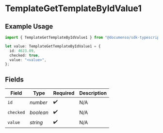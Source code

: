 # TemplateGetTemplateByIdValue1

## Example Usage

```typescript
import { TemplateGetTemplateByIdValue1 } from "@documenso/sdk-typescript/models/operations";

let value: TemplateGetTemplateByIdValue1 = {
  id: 4623.09,
  checked: true,
  value: "<value>",
};
```

## Fields

| Field              | Type               | Required           | Description        |
| ------------------ | ------------------ | ------------------ | ------------------ |
| `id`               | *number*           | :heavy_check_mark: | N/A                |
| `checked`          | *boolean*          | :heavy_check_mark: | N/A                |
| `value`            | *string*           | :heavy_check_mark: | N/A                |